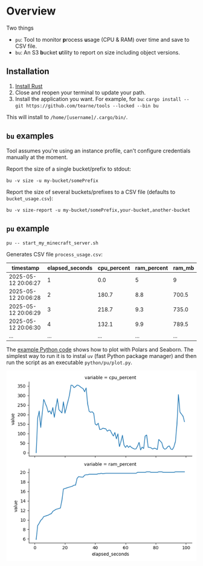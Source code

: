 # Overview

Two things
* `pu`: Tool to monitor **p**rocess **u**sage (CPU & RAM) over time and save to CSV file.
* `bu`: An S3 **b**ucket **u**tility to report on size including object versions.

## Installation

1. [Install Rust](https://rustup.rs/)
1. Close and reopen your terminal to update your path.
1. Install the application you want.  For example, for `bu`: `cargo install --git https://github.com/tearne/tools --locked --bin bu`

This will install to `/home/[username]/.cargo/bin/`.

## `bu` examples
Tool assumes you're using an instance profile, can't configure credentials manually at the moment.

Report the size of a single bucket/prefix to stdout:
```
bu -v size -u my-bucket/somePrefix
```

Report the size of several buckets/prefixes to a CSV file (defaults to `bucket_usage.csv`):
```
bu -v size-report -u my-bucket/somePrefix,your-bucket,another-bucket
```

## `pu` example
```
pu -- start_my_minecraft_server.sh
```
Generates CSV file `process_usage.csv`:

|timestamp|elapsed_seconds|cpu_percent|ram_percent|ram_mb|
|-|-|-|-|-|
|2025-05-12 20:06:27|1|0.0|5|9|470.5|
|2025-05-12 20:06:28|2|180.7|8.8|700.5|
|2025-05-12 20:06:29|3|218.7|9.3|735.0|
|2025-05-12 20:06:30|4|132.1|9.9|789.5|
|...|...|...|...|...|

The [example Python code](./python/pu/plot.py) shows how to plot with Polars and Seaborn.  The simplest way to run it is to instal `uv` (fast Python package manager) and then run the script as an executable `python/pu/plot.py`.

![graph](./python/pu/seaborn_plot.png)

